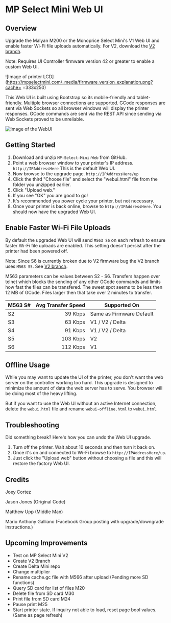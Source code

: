 # MP Select Mini Web UI

## Overview

Upgrade the Malyan M200 or the Monoprice Select Mini's V1 Web UI and enable faster Wi-Fi file uploads automatically. For V2, download the [V2 branch](https://github.com/nokemono42/MP-Select-Mini-Web/tree/v2).

Note: Requires UI Controller firmware version 42 or greater to enable a custom Web UI.

![Image of printer LCD](https://mpselectmini.com/_media/firmware_version_explanation.png?cache= =333x250)

This Web UI is built using Bootstrap so its mobile-friendly and tablet-friendly. Multiple browser connections are supported. GCode responses are sent via Web Sockets so all browser windows will display the printer responses. GCode commands are sent via the REST API since sending via Web Sockets proved to be unreliable.

![Image of the WebUI](https://raw.githubusercontent.com/nokemono42/MP-Select-Mini-Web/master/screenshot.png)


## Getting Started

1. Download and unzip `MP-Select-Mini-Web` from GitHub.
2. Point a web browser window to your printer's IP address. `http://IPAddressHere` This is the default Web UI.
3. Now browse to the upgrade page. `http://IPAddressHere/up`
4. Click the third "Choose file" and select the "webui.html" file from the folder you unzipped earlier.
5. Click "Upload web."
6. If you see "OK" you are good to go!
7. It's recommended you power cycle your printer, but not necessary.
8. Once your printer is back online, browse to `http://IPAddressHere`. You should now have the upgraded Web UI.


## Enable Faster Wi-Fi File Uploads

By default the upgraded Web UI will send `M563 S6` on each refresh to ensure faster Wi-Fi file uploads are enabled. This setting doesn't persist after the printer had been powered off.

Note: Since S6 is currently broken due to V2 firmware bug the V2 branch uses `M563 S5`. See [V2 branch](https://github.com/nokemono42/MP-Select-Mini-Web/tree/v2).

M563 parameters can be values between S2 - S6. Transfers happen over telnet which blocks the sending of any other GCode commands and limits how fast the files can be transfered. The sweet spot seems to be less then 12 MB of GCode. Files larger then that take over 2 minutes to transfer.

| M563 S# | Avg Transfer Speed | Supported On             |
| ------- | -----------------: | ------------------------ |
| S2      |            39 Kbps | Same as Firmware Default |
| S3      |            63 Kbps | V1 / V2 / Delta          |
| S4      |            91 Kbps | V1 / V2 / Delta          |
| S5      |           103 Kbps | V2                       |
| S6      |           112 Kbps | V1                       |


## Offline Usage

While you may want to update the UI of the printer, you don't want the web server on the controller working too hard. This upgrade is designed to minimize the amount of data the web server has to serve. You browser will be doing most of the heavy lifting.

But if you want to use the Web UI without an active Internet connection, delete the `webui.html` file and rename `webui-offline.html` to `webui.html`.


## Troubleshooting

Did something break? Here's how you can undo the Web UI upgrade.

1. Turn off the printer. Wait about 10 seconds and then turn it back on.
2. Once it's on and connected to Wi-Fi browse to `http://IPAddressHere/up`.
3. Just click the "Upload web" button without choosing a file and this will restore the factory Web UI.


## Credits

Joey Cortez

Jason Jones (Original Code)

Matthew Upp (Middle Man)

Mario Anthony Galliano (Facebook Group posting with upgrade/downgrade instructions.)


## Upcoming Improvements

* Test on MP Select Mini V2
* Create V2 Branch
* Create Delta Mini repo
* Change multiplier
* Rename cache.gc file with M566 after upload (Pending more SD functions)
* Query SD card for list of files M20
*   Delete file from SD card M30
*   Print file from SD card M24
*   Pause print M25
* Start printer state. If inquiry not able to load, reset page bool values. (Same as page refresh)